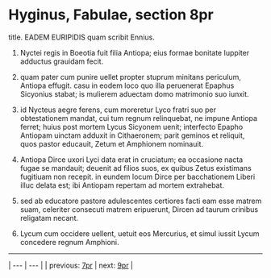 # Hyginus, Fabulae, section 8pr

title. EADEM EURIPIDIS quam scribit Ennius.



1. Nyctei regis in Boeotia fuit filia Antiopa; eius formae bonitate Iuppiter adductus grauidam fecit.



2. quam pater cum punire uellet propter stuprum minitans periculum, Antiopa effugit. casu in eodem loco quo illa peruenerat Epaphus Sicyonius stabat; is mulierem aduectam domo matrimonio suo iunxit.



3. id Nycteus aegre ferens, cum moreretur Lyco fratri suo per obtestationem mandat, cui tum regnum relinquebat, ne impune Antiopa ferret; huius post mortem Lycus Sicyonem uenit; interfecto Epapho Antiopam uinctam adduxit in Cithaeronem; parit geminos et reliquit, quos pastor educauit, Zetum et Amphionem nominauit.



4. Antiopa Dirce uxori Lyci data erat in cruciatum; ea occasione nacta fugae se mandauit; deuenit ad filios suos, ex quibus Zetus existimans fugitiuam non recepit. in eundem locum Dirce per bacchationem Liberi illuc delata est; ibi Antiopam repertam ad mortem extrahebat.



5. sed ab educatore pastore adulescentes certiores facti eam esse matrem suam, celeriter consecuti matrem eripuerunt, Dircen ad taurum crinibus religatam necant.



6. Lycum cum occidere uellent, uetuit eos Mercurius, et simul iussit Lycum concedere regnum Amphioni.



---

| --- | --- |
| previous: [7pr](../7pr/) | next: [9pr](../9pr/) |